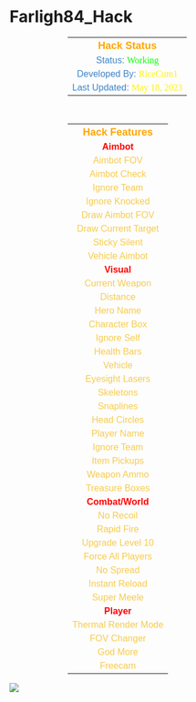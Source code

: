 # Farligh84_Hack
<center>
<table style="width: 300px;"> <tbody>
  <tr>     <th><center>
<span style="color: orange; font-family: &quot;trebuchet ms&quot;, sans-serif; font-size: large; font-style: tribuchet;">Hack Status</span></center>
</th></tr><tr><td><center>
<span class="fa fa-check" style="color: #bdc2c2; font-size: 17px;" aria-hidden="true"></span> <span style="color: #3d85c6; font-family: arial;"> Status: </span><span style="color: lime; font-family: verdana;">Working</span></center>
</td></tr>
<tr><td><center>
<span class="fa fa-user" style="color: #bdc2c2; font-size: 17px;" aria-hidden="true"></span> <span style="color: #3d85c6; font-family: arial;"> Developed By: </span><span style="color: #FFF300; font-family: verdana;">RiceCum1</span></center>
</td>
  </tr>
<tr><td><center>
<span class="fa fa-calendar" style="color: #bdc2c2; font-size: 17px;" aria-hidden="true"></span> <span style="color: #3d85c6; font-family: arial;"> Last Updated: </span><span style="color: #FFF300; font-family: verdana;">May 18, 2023</span></center>
</td></tr>
</tbody></table>
</center>
<center>
  <br>
<table style="width: 300px;"><tbody>
<tr>     <th><center>
<span style="color: orange; font-family: &quot;trebuchet ms&quot;, sans-serif; font-size: large; font-style: tribuchet;">Hack Features</span></center>
</th>   </tr>
<tr>     <td><center>
<span style="color: red; font-family: arial;"><b>Aimbot</b></span></center>
</td>   </tr>
  <tr>     <td><center>
<span style="font-family: arial;"><span style="color: #f7cb4d;">Aimbot FOV</span></span></center>
</td>   </tr>
  <tr>     <td><center>
<span style="font-family: arial;"><span style="color: #f7cb4d;">Aimbot Check</span></span></center>
</td>   </tr>
   <tr>     <td><center>
<span style="font-family: arial;"><span style="color: #f7cb4d;">Ignore Team</span></span></center>
</td>   </tr>
  <tr>     <td><center>
<span style="font-family: arial;"><span style="color: #f7cb4d;">Ignore Knocked</span></span></center>
</td>   </tr>
  <tr>     <td><center>
<span style="font-family: arial;"><span style="color: #f7cb4d;">Draw Aimbot FOV</span></span></center>
</td>   </tr>
  <tr>     <td><center>
<span style="font-family: arial;"><span style="color: #f7cb4d;">Draw Current Target</span></span></center>
</td>   </tr>
   <tr>     <td><center>
<span style="font-family: arial;"><span style="color: #f7cb4d;">Sticky Silent</span></span></center>
</td>   </tr>
   <tr>     <td><center>
<span style="font-family: arial;"><span style="color: #f7cb4d;">Vehicle Aimbot</span></span></center>
</td>   </tr>
  <tr>     <td><center>
<span style="color: red; font-family: arial;"><b>Visual</b></span></center>
</td>   </tr>
   <tr>     <td><center>
<span style="font-family: arial;"><span style="color: #f7cb4d;">Current Weapon</span></span></center>
</td>   </tr>
   <tr>     <td><center>
<span style="font-family: arial;"><span style="color: #f7cb4d;">Distance</span></span></center>
</td>   </tr>
   <tr>     <td><center>
<span style="font-family: arial;"><span style="color: #f7cb4d;">Hero Name</span></span></center>
</td>   </tr>
  <tr>     <td><center>
<span style="font-family: arial;"><span style="color: #f7cb4d;">Character Box</span></span></center>
</td>   </tr>
  <tr>     <td><center>
<span style="font-family: arial;"><span style="color: #f7cb4d;">Ignore Self</span></span></center>
</td>   </tr>
   <tr>     <td><center>
<span style="font-family: arial;"><span style="color: #f7cb4d;">Health Bars</span></span></center>
</td>   </tr>
     <tr>     <td><center>
<span style="font-family: arial;"><span style="color: #f7cb4d;">Vehicle</span></span></center>
</td>   </tr>
     <tr>     <td><center>
<span style="font-family: arial;"><span style="color: #f7cb4d;">Eyesight Lasers</span></span></center>
</td>   </tr>
     <tr>     <td><center>
<span style="font-family: arial;"><span style="color: #f7cb4d;">Skeletons</span></span></center>
</td>   </tr>
     <tr>     <td><center>
<span style="font-family: arial;"><span style="color: #f7cb4d;">Snaplines</span></span></center>
</td>   </tr>
     <tr>     <td><center>
<span style="font-family: arial;"><span style="color: #f7cb4d;">Head Circles</span></span></center>
</td>   </tr>
     <tr>     <td><center>
<span style="font-family: arial;"><span style="color: #f7cb4d;">Player Name</span></span></center>
</td>   </tr>
     <tr>     <td><center>
<span style="font-family: arial;"><span style="color: #f7cb4d;">Ignore Team</span></span></center>
</td>   </tr>
     <tr>     <td><center>
<span style="font-family: arial;"><span style="color: #f7cb4d;">Item Pickups</span></span></center>
</td>   </tr>
     <tr>     <td><center>
<span style="font-family: arial;"><span style="color: #f7cb4d;">Weapon Ammo</span></span></center>
</td>   </tr>
     <tr>     <td><center>
<span style="font-family: arial;"><span style="color: #f7cb4d;">Treasure Boxes</span></span></center>
</td>   </tr>
  <tr>     <td><center>
<span style="color: red; font-family: arial;"><b>Combat/World</b></span></center>
</td>   </tr>
  <tr>     <td><center>
<span style="font-family: arial;"><span style="color: #f7cb4d;">No Recoil</span></span></center>
</td>   </tr>
  <tr>     <td><center>
<span style="font-family: arial;"><span style="color: #f7cb4d;">Rapid Fire</span></span></center>
</td>   </tr>
   <tr>     <td><center>
<span style="font-family: arial;"><span style="color: #f7cb4d;">Upgrade Level 10</span></span></center>
</td>   </tr>
  <tr>     <td><center>
<span style="font-family: arial;"><span style="color: #f7cb4d;">Force All Players</span></span></center>
</td>   </tr>
  <tr>     <td><center>
<span style="font-family: arial;"><span style="color: #f7cb4d;">No Spread</span></span></center>
</td>   </tr>
     <tr>     <td><center>
<span style="font-family: arial;"><span style="color: #f7cb4d;">Instant Reload</span></span></center>
</td>   </tr>
     <tr>     <td><center>
<span style="font-family: arial;"><span style="color: #f7cb4d;">Super Meele</span></span></center>
</td>   </tr>
  <tr>     <td><center>
<span style="color: red; font-family: arial;"><b>Player</b></span></center>
</td>   </tr>
  <tr>     <td><center>
<span style="font-family: arial;"><span style="color: #f7cb4d;">Thermal Render Mode</span></span></center>
</td>   </tr>
  <tr>     <td><center>
<span style="font-family: arial;"><span style="color: #f7cb4d;">FOV Changer</span></span></center>
</td>   </tr>
   <tr>     <td><center>
<span style="font-family: arial;"><span style="color: #f7cb4d;">God More</span></span></center>
</td>   </tr>
     <tr>     <td><center>
<span style="font-family: arial;"><span style="color: #f7cb4d;">Freecam</span></span></center>
</td>   </tr>
  </tbody></table></center>
  <img src="https://blogger.googleusercontent.com/img/b/R29vZ2xl/AVvXsEga40cg-56IDo_3oXsW3i98ogO4Bs6Jv6QU15wv3BWg0Cn72lKk2P2hsMMHBGGJ7vYQHu3mStt1SLAMS15pL7qQvZYYqxCc_v_pbE-yMBrzeEctCL4vz02GSLY3PH3-MM3yn6JC7BQzQGfwcueXFQlGmYFCNan9AGd9BGRKWib7Vsk_138UvDU0B1GINA/s1600/Internal-Farlight-84-Rules-Of-Cheaters.png">
  
